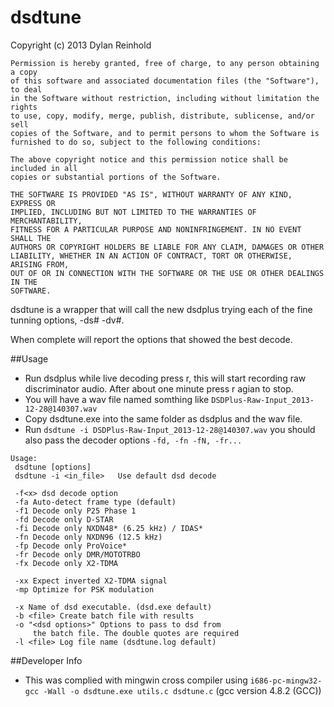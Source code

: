# dsdtune
Copyright (c) 2013 Dylan Reinhold
    
    Permission is hereby granted, free of charge, to any person obtaining a copy
    of this software and associated documentation files (the "Software"), to deal
    in the Software without restriction, including without limitation the rights
    to use, copy, modify, merge, publish, distribute, sublicense, and/or sell
    copies of the Software, and to permit persons to whom the Software is
    furnished to do so, subject to the following conditions:
    
    The above copyright notice and this permission notice shall be included in all
    copies or substantial portions of the Software.
    
    THE SOFTWARE IS PROVIDED "AS IS", WITHOUT WARRANTY OF ANY KIND, EXPRESS OR
    IMPLIED, INCLUDING BUT NOT LIMITED TO THE WARRANTIES OF MERCHANTABILITY,
    FITNESS FOR A PARTICULAR PURPOSE AND NONINFRINGEMENT. IN NO EVENT SHALL THE
    AUTHORS OR COPYRIGHT HOLDERS BE LIABLE FOR ANY CLAIM, DAMAGES OR OTHER
    LIABILITY, WHETHER IN AN ACTION OF CONTRACT, TORT OR OTHERWISE, ARISING FROM,
    OUT OF OR IN CONNECTION WITH THE SOFTWARE OR THE USE OR OTHER DEALINGS IN THE
    SOFTWARE.
    
dsdtune is a wrapper that will call the new dsdplus trying each of the fine tunning 
options, -ds# -dv#.

When complete will report the options that showed the best decode.

##Usage
 * Run dsdplus while live decoding press r, this will start recording raw 
discriminator audio. After about one minute press r agian to stop.
 * You will have a wav file named somthing like `DSDPlus-Raw-Input_2013-12-28@140307.wav`
 * Copy dsdtune.exe into the same folder as dsdplus and the wav file.
 * Run `dsdtune -i DSDPlus-Raw-Input_2013-12-28@140307.wav` you should also pass
the decoder options `-fd, -fn -fN, -fr...`

```
Usage: 
 dsdtune [options] 
 dsdtune -i <in_file>	Use default dsd decode

 -f<x> dsd decode option
 -fa Auto-detect frame type (default)
 -f1 Decode only P25 Phase 1
 -fd Decode only D-STAR
 -fi Decode only NXDN48* (6.25 kHz) / IDAS*
 -fn Decode only NXDN96 (12.5 kHz)
 -fp Decode only ProVoice*
 -fr Decode only DMR/MOTOTRBO
 -fx Decode only X2-TDMA

 -xx Expect inverted X2-TDMA signal
 -mp Optimize for PSK modulation

 -x Name of dsd executable. (dsd.exe default)
 -b <file> Create batch file with results
 -o "<dsd options>" Options to pass to dsd from
     the batch file. The double quotes are required
 -l <file> Log file name (dsdtune.log default)
```



##Developer Info
 * This was complied with mingwin cross compiler using `i686-pc-mingw32-gcc -Wall -o dsdtune.exe utils.c dsdtune.c` (gcc version 4.8.2 (GCC))
